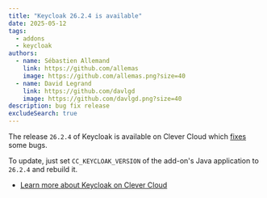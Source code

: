 ```yaml
---
title: "Keycloak 26.2.4 is available"
date: 2025-05-12
tags:
  - addons
  - keycloak
authors:
  - name: Sébastien Allemand
    link: https://github.com/allemas
    image: https://github.com/allemas.png?size=40
  - name: David Legrand
    link: https://github.com/davlgd
    image: https://github.com/davlgd.png?size=40
description: bug fix release
excludeSearch: true
---
```


The release `26.2.4` of Keycloak is available on Clever Cloud which [fixes](https://github.com/keycloak/keycloak/releases/26.2.4) some bugs.

To update, just set `CC_KEYCLOAK_VERSION` of the add-on's Java application to `26.2.4` and rebuild it.

- [Learn more about Keycloak on Clever Cloud](/doc/addons/keycloak)
